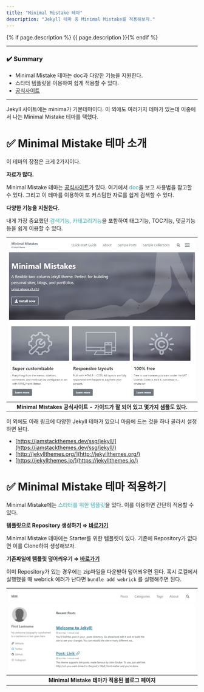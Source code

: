 ```yaml
---
title: "Minimal Mistake 테마"
description: "Jekyll 테마 중 Minimal Mistake를 적용해보자."
---
```


{% if page.description %} {{ page.description }}{% endif %}

---

### ✔️ Summary

- Minimal Mistake 테마는 doc과 다양한 기능을 지원한다.
- 스타터 템플릿을 이용하여 쉽게 적용할 수 있다.
- [공식사이트](https://mmistakes.github.io/minimal-mistakes/)

---

Jekyll 사이트에는 minima가 기본테마이다. 이 외에도 여러가지 테마가 있는데 이중에서 나는 Minimal Mistake 테마를 택했다.   

# ✅ Minimal Mistake 테마 소개
이 테마의 장점은 크게 2가지이다.

**자료가 많다.**

Minimal Mistake 테마는 [공식사이트](https://mmistakes.github.io/minimal-mistakes/)가 있다. 여기에서 <span style="color: #35a8ad">doc</span>을 보고 사용법을 참고할 수 있다. 그리고 이 테마를 이용하여 또 커스텀한 자료를 쉽게 검색할 수 있다.  

**다양한 기능을 지원한다.**

내게 가장 중요했던 <span style="color: #35a8ad">검색기능, 카테고리기능</span>을 포함하여 태그기능, TOC기능, 댓글기능 등을 쉽게 이용할 수 있다.

| ![Minimal Mistakes 공식사이트 - 가이드가 잘 되어 있고 몇가지 샘플도 있다.](/assets/images/2022-08-04-theme/introduce.png) |
|:--:|
| <b>Minimal Mistakes 공식사이트 - 가이드가 잘 되어 있고 몇가지 샘플도 있다.</b>|


이 외에도 아래 링크에 다양한 Jekyll 테마가 있으니 마음에 드는 것을 하나 골라서 설정하면 된다. 

- [https://jamstackthemes.dev/ssg/jekyll/](https://jamstackthemes.dev/ssg/jekyll/)
- [http://jekyllthemes.org/](http://jekyllthemes.org/)
- [https://jekyllthemes.io/](https://jekyllthemes.io/)


# ✅ Minimal Mistake 테마 적용하기

Minimal Mistake에는 <span style="color: #35a8ad">스타터를 위한 템플릿</span>을 있다. 이를 이용하면 간단히 적용할 수 있다.

**템플릿으로 Repository 생성하기 ⇒ [바로가기](https://github.com/mmistakes/mm-github-pages-starter/generate)**

Minimal Mistake 테마에는 Starter를 위한 템플릿이 있다. 기존에 Repository가 없다면 이를 Clone하여 생성해보자.

**기존파일에 템플릿 덮어씌우기 ⇒ [바로가기](https://github.com/mmistakes/mm-github-pages-starter)**

이미 Repository가 있는 경우에는 zip파일을 다운받아 덮어씌우면 된다. 혹시 로컬에서 실행했을 때 webrick 에러가 난다면 `bundle add webrick` 를 실행해주면 된다.


| ![Minimal Mistake 테마가 적용된 블로그 페이지](/assets/images/2022-08-04-theme/after.png) |
|:--:|
| <b>Minimal Mistake 테마가 적용된 블로그 페이지</b>|